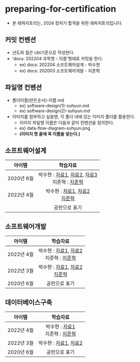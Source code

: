 # preparing-for-certification
- 본 레파지토리는, 2024 정처기 합격을 위한 레파지토리입니다.

## 커밋 컨벤션
- 년도와 월은 cbt기준으로 작성한다.
- 'docs: 202204 과목명 - 이름'형태로 커밋을 한다.
  - ex) docs: 202204 소프트웨어설계 - 박수현
  - ex) docs: 202003 소프트웨어개발 - 지준혁

## 파일명 컨벤션
- 폴더이름(만든순서)-이름.md
  - ex) software-design(1)-suhyun.md
  - ex) software-design(2)-suhyun.md
- 이미지를 첨부하고 싶을땐, 각 폴더 내에 있는 이미지 폴더를 활용한다.
  - 이미지 파일명 이름은 다음과 같이 컨벤션을 정의한다.
  - ex) data-flow-diagram-suhyun.png
  - **(이미지 명 끝에 꼭 이름을 넣는다.)**

## 소프트웨어설계
|   아이템    |                                                                                                                                                                                                           학습자료                                                                                                                                                                                                           |
|:--------:|:------------------------------------------------------------------------------------------------------------------------------------------------------------------------------------------------------------------------------------------------------------------------------------------------------------------------------------------------------------------------------------------------------------------------:|
| 2020년 6월 | 박수현 : [자료1](https://github.com/2024-pass-backend/preparing-for-certification/blob/main/software-design/software-design(1)-suhyun.md), [자료2](https://github.com/2024-pass-backend/preparing-for-certification/blob/main/software-design/software-design(2)-suhyun.md), [자료3](https://github.com/2024-pass-backend/preparing-for-certification/blob/main/software-design/software-design(3)-suhyun.md)  <br> 지준혁 : [지준혁](https://github.com/2024-pass-backend/preparing-for-certification/blob/main/software-design/software-design-junhyuk.md) |
| 2022년 4월 |                                                                                                                                                                                                      박수현 : [자료1](https://github.com/2024-pass-backend/preparing-for-certification/blob/main/software-design/software-design(4)-suhyun.md), [자료2](https://github.com/2024-pass-backend/preparing-for-certification/blob/main/software-design/software-design(5)-suhyun.md) <br> [지준혁](https://github.com/2024-pass-backend/preparing-for-certification/blob/main/software-design/software-design-junhyuk.md)                                                                                                                                                                                              |
|          |                                                                                                                                                                                                         공란으로 표기                                                                                                                                                                                                          |


## 소프트웨어개발
|   아이템    |                                                                                                                                                                                                           학습자료                                                                                                                                                                                                           |
|:--------:|:------------------------------------------------------------------------------------------------------------------------------------------------------------------------------------------------------------------------------------------------------------------------------------------------------------------------------------------------------------------------------------------------------------------------:|
| 2022년 4월 | 박수현 : [자료1](https://github.com/2024-pass-backend/preparing-for-certification/blob/main/software-development/software-development(1)-suhyun.md), [자료2](https://github.com/2024-pass-backend/preparing-for-certification/blob/main/software-development/software-development(2)-suhyun.md)  <br> 지준혁 : [지준혁](https://github.com/2024-pass-backend/preparing-for-certification/blob/main/software-development/software-development-junhyuk.md) |
| 2022년 3월 |                                                                                                                                                                                                      박수현 : [자료1](https://github.com/2024-pass-backend/preparing-for-certification/blob/main/software-development/software-development(3)-suhyun.md), [자료2](https://github.com/2024-pass-backend/preparing-for-certification/blob/main/software-development/software-development(4)-suhyun.md)  <br> [지준혁](https://github.com/2024-pass-backend/preparing-for-certification/blob/main/software-development/software-development-junhyuk.md)                                                                                                                                                                                           |
| 2020년 6월 |                                                                                                                                                                                                         공란으로 표기                                                                                                                                                                                                          |

## 데이터베이스구축
|   아이템    |                   학습자료                    |
|:--------:|:-----------------------------------------:|
| 2022년 4월 |     박수현 : [자료1]() <br> 지준혁 : [지준혁](https://github.com/2024-pass-backend/preparing-for-certification/blob/main/database-building/database-building-junhyuk.md)      |
| 2022년 3월 |          박수현 : [자료1](), [자료2]()           |
| 2020년 6월 |                  공란으로 표기                  |
